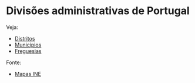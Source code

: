 # Divisões administrativas de Portugal

Veja:

- [Distritos](data/districts.csv)
- [Municipios](data/municipalities.csv)
- [Freguesias](data/freguesias.csv)

Fonte:

- [Mapas INE](http://mapas.ine.pt)